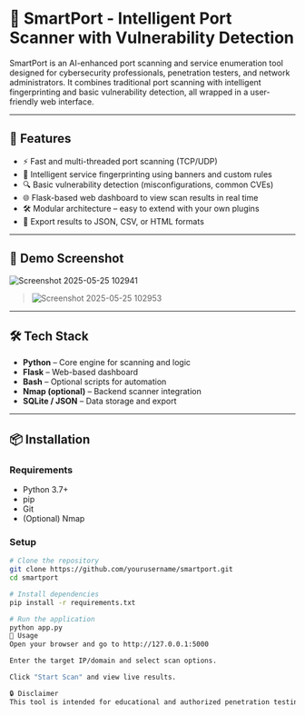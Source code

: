 # 🔌 SmartPort - Intelligent Port Scanner with Vulnerability Detection

SmartPort is an AI-enhanced port scanning and service enumeration tool designed for cybersecurity professionals, penetration testers, and network administrators. It combines traditional port scanning with intelligent fingerprinting and basic vulnerability detection, all wrapped in a user-friendly web interface.

---

## 🚀 Features

- ⚡ Fast and multi-threaded port scanning (TCP/UDP)
- 🧠 Intelligent service fingerprinting using banners and custom rules
- 🔍 Basic vulnerability detection (misconfigurations, common CVEs)
- 🌐 Flask-based web dashboard to view scan results in real time
- 🛠️ Modular architecture – easy to extend with your own plugins
- 📄 Export results to JSON, CSV, or HTML formats

---

## 📸 Demo Screenshot


![Screenshot 2025-05-25 102941](https://github.com/user-attachments/assets/7d6ad818-dbea-4da0-b1f5-6af1e86b5a20)
> ![Screenshot 2025-05-25 102953](https://github.com/user-attachments/assets/bf48040e-25ea-44d2-97cd-0da25d4f0322)


---

## 🛠️ Tech Stack

- **Python** – Core engine for scanning and logic
- **Flask** – Web-based dashboard
- **Bash** – Optional scripts for automation
- **Nmap (optional)** – Backend scanner integration
- **SQLite / JSON** – Data storage and export

---

## 📦 Installation

### Requirements

- Python 3.7+
- pip
- Git
- (Optional) Nmap

### Setup

```bash
# Clone the repository
git clone https://github.com/yourusername/smartport.git
cd smartport

# Install dependencies
pip install -r requirements.txt

# Run the application
python app.py
🧪 Usage
Open your browser and go to http://127.0.0.1:5000

Enter the target IP/domain and select scan options.

Click "Start Scan" and view live results.

🔒 Disclaimer
This tool is intended for educational and authorized penetration testing purposes only. Unauthorized scanning of networks you do not own or have explicit permission to test is illegal.

